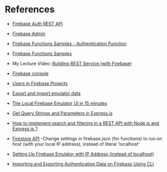 # References

- [Firebase Auth REST API](https://firebase.google.com/docs/reference/rest/auth)

- [Firebase Admin](https://firebase.google.com/docs/auth/admin)

- [Firebase Functions Samples - Authentication Function](https://github.com/firebase/functions-samples/blob/master/authorized-https-endpoint/functions/index.js
)

- [Firebase Functions Samples](https://github.com/firebase/functions-samples)

- My Lecture Video: [Building REST Service (with Firebase)](https://youtu.be/jYjwrny4djY)

- [Firebase console](https://console.firebase.google.com/)
- [Users in Firebase Projects](https://firebase.google.com/docs/auth/users)
- [Export and import emulator data](https://firebase.google.com/docs/emulator-suite/install_and_configure#export_and_import_emulator_data)
- [The Local Firebase Emulator UI in 15 minutes](https://youtu.be/pkgvFNPdiEs)
- [Get Query Strings and Parameters in Express.js](https://stackabuse.com/get-query-strings-and-parameters-in-express-js)
- [How to implement search and filtering in a REST API with Node.js and Express.js ?](https://www.geeksforgeeks.org/how-to-implement-search-and-filtering-in-a-rest-api-with-node-js-and-express-js/)
- [Firestore API](https://firebase.google.com/docs/reference/admin/node/admin.firestore)
-Change settings in firebase.json (for functions) to run on host (with your local IP address), instead of literal 'localhost'
- [Setting Up Firebase Emulator with IP Address (instead of localhost)](https://github.com/danahartweg/testing-cloud-firestore/blob/master/server/firebase.json)
- [Importing and Exporting Authentication Data on Firebase Using CLI](https://firebase.google.com/docs/cli/auth)
